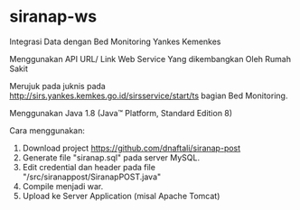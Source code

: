 # siranap-ws
Integrasi Data dengan Bed Monitoring Yankes Kemenkes 

Menggunakan API URL/ Link Web Service Yang dikembangkan Oleh Rumah Sakit 

Merujuk pada juknis pada http://sirs.yankes.kemkes.go.id/sirsservice/start/ts bagian Bed Monitoring.

Menggunakan Java 1.8 (Java™ Platform, Standard Edition 8)

Cara menggunakan:
1.	Download project https://github.com/dnaftali/siranap-post
2.	Generate file "siranap.sql" pada server MySQL.
3.	Edit credential dan header pada file "/src/siranappost/SiranapPOST.java"
4.	Compile menjadi war.
5.	Upload ke Server Application (misal Apache Tomcat)
